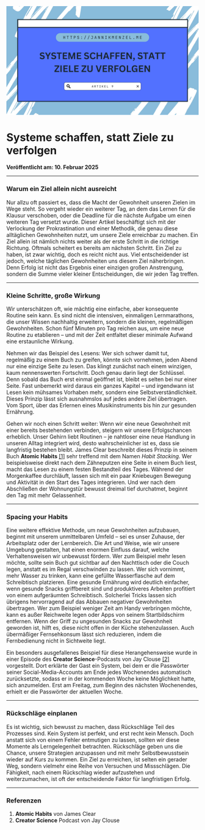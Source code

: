 ![Blogbild](/assets/images/Artikel-9.jpg)

# Systeme schaffen, statt Ziele zu verfolgen

**Veröffentlicht am: 10. Februar 2025**

---

### Warum ein Ziel allein nicht ausreicht

Nur allzu oft passiert es, dass die Macht der Gewohnheit unseren Zielen im Wege steht. So vergeht wieder ein weiterer Tag, an dem das Lernen für die Klausur verschoben, oder die Deadline für die nächste Aufgabe um einen weiteren Tag versetzt wurde. Dieser Artikel beschäftigt sich mit der Verlockung der Prokrastination und einer Methodik, die genau diese alltäglichen Gewohnheiten nutzt, um unsere Ziele erreichbar zu machen. Ein Ziel allein ist nämlich nichts weiter als der erste Schritt in die richtige Richtung. Oftmals scheitert es bereits am nächsten Schritt. Ein Ziel zu haben, ist zwar wichtig, doch es reicht nicht aus. Viel entscheidender ist jedoch, welche täglichen Gewohnheiten uns diesem Ziel näherbringen. Denn Erfolg ist nicht das Ergebnis einer einzigen großen Anstrengung, sondern die Summe vieler kleiner Entscheidungen, die wir jeden Tag treffen.

---

### Kleine Schritte, große Wirkung

Wir unterschätzen oft, wie mächtig eine einfache, aber konsequente Routine sein kann. Es sind nicht die intensiven, einmaligen Lernmarathons, die unser Wissen nachhaltig erweitern, sondern die kleinen, regelmäßigen Gewohnheiten. Schon fünf Minuten pro Tag reichen aus, um eine neue Routine zu etablieren – und mit der Zeit entfaltet dieser minimale Aufwand eine erstaunliche Wirkung.

Nehmen wir das Beispiel des Lesens: Wer sich schwer damit tut, regelmäßig zu einem Buch zu greifen, könnte sich vornehmen, jeden Abend nur eine einzige Seite zu lesen. Das klingt zunächst nach einem winzigen, kaum nennenswerten Fortschritt. Doch genau darin liegt der Schlüssel. Denn sobald das Buch erst einmal geöffnet ist, bleibt es selten bei nur einer Seite. Fast unbemerkt wird daraus ein ganzes Kapitel – und irgendwann ist Lesen kein mühsames Vorhaben mehr, sondern eine Selbstverständlichkeit. Dieses Prinzip lässt sich ausnahmslos auf jedes andere Ziel übertragen. Vom Sport, über das Erlernen eines Musikinstruments bis hin zur gesunden Ernährung.

Gehen wir noch einen Schritt weiter: Wenn wir eine neue Gewohnheit mit einer bereits bestehenden verbinden, steigern wir unsere Erfolgschancen erheblich. Unser Gehirn liebt Routinen – je nahtloser eine neue Handlung in unseren Alltag integriert wird, desto wahrscheinlicher ist es, dass sie langfristig bestehen bleibt. James Clear beschreibt dieses Prinzip in seinem Buch **Atomic Habits** [[1]](#Referenzen) sehr treffend mit dem Namen *Habit Stacking*. Wer beispielsweise direkt nach dem Zähneputzen eine Seite in einem Buch liest, macht das Lesen zu einem festen Bestandteil des Tages. Während der Morgenkaffee durchläuft, lassen sich mit ein paar Kniebeugen Bewegung und Aktivität in den Start des Tages integrieren. Und wer nach dem Abschließen der Wohnungstür bewusst dreimal tief durchatmet, beginnt den Tag mit mehr Gelassenheit.

---

### Spacing your Habits

Eine weitere effektive Methode, um neue Gewohnheiten aufzubauen, beginnt mit unserem unmittelbaren Umfeld – sei es unser Zuhause, der Arbeitsplatz oder der Lernbereich. Die Art und Weise, wie wir unsere Umgebung gestalten, hat einen enormen Einfluss darauf, welche Verhaltensweisen wir unbewusst fördern. Wer zum Beispiel mehr lesen möchte, sollte sein Buch gut sichtbar auf den Nachttisch oder die Couch legen, anstatt es im Regal verschwinden zu lassen. Wer sich vornimmt, mehr Wasser zu trinken, kann eine gefüllte Wasserflasche auf dem Schreibtisch platzieren. Eine gesunde Ernährung wird deutlich einfacher, wenn gesunde Snacks griffbereit sind und produktiveres Arbeiten profitiert von einem aufgeräumten Schreibtisch. Solcherlei Tricks lassen sich übrigens hervorragend auf das Abbauen negativer Gewohnheiten übertragen. Wer zum Beispiel weniger Zeit am Handy verbringen möchte, kann es außer Reichweite legen oder Apps von seinem Startbildschirm entfernen. Wenn der Griff zu ungesunden Snacks zur Gewohnheit geworden ist, hilft es, diese nicht offen in der Küche stehenzulassen. Auch übermäßiger Fernsehkonsum lässt sich reduzieren, indem die Fernbedienung nicht in Sichtweite liegt.

Ein besonders ausgefallenes Beispiel für diese Herangehensweise wurde in einer Episode des **Creator Science**-Podcasts von Jay Clouse [[2]](#Referenzen) vorgestellt. Dort erklärte der Gast ein System, bei dem er die Passwörter seiner Social-Media-Accounts am Ende jedes Wochenendes automatisch zurücksetzte, sodass er in der kommenden Woche keine Möglichkeit hatte, sich anzumelden. Erst am Freitag, zum Beginn des nächsten Wochenendes, erhielt er die Passwörter der aktuellen Woche.

---

### Rückschläge einplanen

Es ist wichtig, sich bewusst zu machen, dass Rückschläge Teil des Prozesses sind. Kein System ist perfekt, und erst recht kein Mensch. Doch anstatt sich von einem Fehler entmutigen zu lassen, sollten wir diese Momente als Lerngelegenheit betrachten. Rückschläge geben uns die Chance, unsere Strategien anzupassen und mit mehr Selbstbewusstsein wieder auf Kurs zu kommen. Ein Ziel zu erreichen, ist selten ein gerader Weg, sondern vielmehr eine Reihe von Versuchen und Missschlägen. Die Fähigkeit, nach einem Rückschlag wieder aufzustehen und weiterzumachen, ist oft der entscheidende Faktor für langfristigen Erfolg.

---

### Referenzen

<a id="Referenzen"></a>

1. **Atomic Habits** von James Clear
2. **Creator Science** Podcast von Jay Clouse

